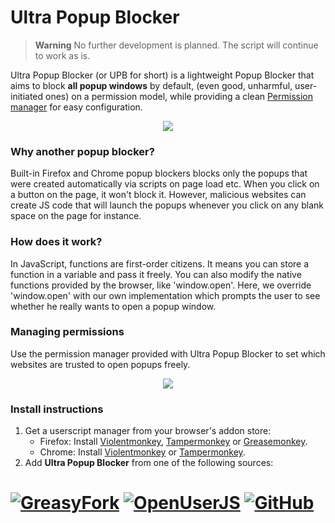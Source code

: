 # Ultra Popup Blocker

> **Warning**
> No further development is planned. The script will continue to work as is.

Ultra Popup Blocker (or UPB for short) is a lightweight Popup Blocker that aims to block
**all popup windows** by default, (even good, unharmful, user-initiated ones) on a permission
model, while providing a clean [Permission manager][whtlstid] for easy configuration.

<p align="center"><img src="https://raw.githubusercontent.com/Eskander/ultra-popup-blocker/main/img/bottom-bar.png"></p>

### Why another popup blocker?
Built-in Firefox and Chrome popup blockers blocks only the popups that were created automatically via scripts on page load etc. When you click on a button on the page, it won't block it.
However, malicious websites can create JS code that will launch the popups whenever you click on any blank space on the page for instance.

### How does it work?
In JavaScript, functions are first-order citizens. It means you can store a function in a variable and pass it freely. You can also modify the native functions provided by the browser, like 'window.open'.
Here, we override 'window.open' with our own implementation which prompts the user to see whether he really wants to open a popup window.

### Managing permissions
Use the permission manager provided with Ultra Popup Blocker to set which websites are trusted to open popups freely.

<p align="center"><img src="https://raw.githubusercontent.com/Eskander/ultra-popup-blocker/main/img/whitelist-config.png"></p>

### Install instructions
1. Get a userscript manager from your browser's addon store:
   - Firefox: Install [Violentmonkey][ff_ext1], [Tampermonkey][ff_ext2] or [Greasemonkey][ff_ext3].
   - Chrome: Install [Violentmonkey][cr_ext1] or [Tampermonkey][cr_ext2].
2. Add **Ultra Popup Blocker** from one of the following sources:

# [![GreasyFork][button1]][link1] [![OpenUserJS][button2]][link2] [![GitHub][button3]][link3]

  [ff_ext1]: https://addons.mozilla.org/en-US/firefox/addon/violentmonkey/
  [ff_ext2]: https://addons.mozilla.org/en-US/firefox/addon/tampermonkey/
  [ff_ext3]: https://addons.mozilla.org/en-US/firefox/addon/greasemonkey/
  [cr_ext1]: https://chrome.google.com/webstore/detail/violentmonkey/jinjaccalgkegednnccohejagnlnfdag
  [cr_ext2]: https://chrome.google.com/webstore/detail/tampermonkey/dhdgffkkebhmkfjojejmpbldmpobfkfo
  
  [whtlstid]: #managing-permissions

  [button1]: https://img.shields.io/badge/Install-GreasyFork-red.svg?longCache=true&style=for-the-badge&
  [link1]: https://greasyfork.org/en/scripts/387937-ultra-popup-blocker
  
  [button2]: https://img.shields.io/badge/Install-OpenUserJS-blue.svg?longCache=true&style=for-the-badge
  [link2]: https://openuserjs.org/scripts/eskander/Ultra_Popup_Blocker
  
  [button3]: https://img.shields.io/badge/Install-GitHub-lightgrey.svg?longCache=true&style=for-the-badge
  [link3]: https://github.com/Eskander/ultra-popup-blocker/raw/main/src/ultra-popup-blocker.user.js
  

